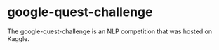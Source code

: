 # google-quest-challenge
The google-quest-challenge is an NLP competition that was hosted on Kaggle. 
